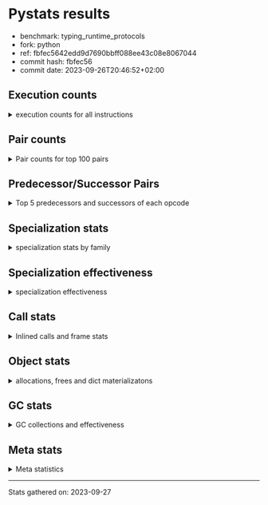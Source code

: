 
# Pystats results

- benchmark: typing_runtime_protocols
- fork: python
- ref: fbfec5642edd9d7690bbff088ee43c08e8067044
- commit hash: fbfec56
- commit date: 2023-09-26T20:46:52+02:00

## Execution counts

<details>
<summary> execution counts for all instructions </summary>

|Name | Count | Self | Cumulative | Miss ratio | 
|---|---:|---:|---:|---:|
| LOAD_GLOBAL_MODULE | 49,718,488 | 13.6% | 13.6% |  |
| LOAD_FAST | 45,767,916 | 12.5% | 26.0% |  |
| STORE_FAST | 24,601,896 | 6.7% | 32.7% |  |
| LOAD_GLOBAL_BUILTIN | 22,364,520 | 6.1% | 38.8% |  |
| CALL | 20,822,000 | 5.7% | 44.5% |  |
| LOAD_FAST_LOAD_FAST | 16,988,460 | 4.6% | 49.2% |  |
| IS_OP | 16,373,760 | 4.5% | 53.6% |  |
| RESUME_CHECK | 15,606,180 | 4.3% | 57.9% |  |
| POP_JUMP_IF_FALSE | 15,243,264 | 4.2% | 62.0% |  |
| POP_JUMP_IF_TRUE | 14,788,608 | 4.0% | 66.1% |  |
| RETURN_VALUE | 12,226,680 | 3.3% | 69.4% |  |
| CALL_PY_EXACT_ARGS | 9,836,544 | 2.7% | 72.1% |  |
| LOAD_CONST | 9,763,416 | 2.7% | 74.7% |  |
| LOAD_ATTR | 7,915,504 | 2.2% | 76.9% |  |
| JUMP_BACKWARD | 6,992,952 | 1.9% | 78.8% |  |
| CONTAINS_OP | 6,285,312 | 1.7% | 80.5% |  |
| CALL_TYPE_1 | 6,285,312 | 1.7% | 82.2% |  |
| FOR_ITER_TUPLE | 6,193,992 | 1.7% | 83.9% |  |
| CALL_BUILTIN_FAST | 5,990,700 | 1.6% | 85.6% |  |
| TO_BOOL_BOOL | 5,990,400 | 1.6% | 87.2% |  |
| POP_TOP | 4,854,120 | 1.3% | 88.5% |  |
| NOP | 3,551,292 | 1.0% | 89.5% |  |
| GET_ITER | 3,496,116 | 1.0% | 90.4% |  |
| FOR_ITER_LIST | 2,334,720 | 0.6% | 91.1% |  |
| RETURN_CONST | 1,997,100 | 0.5% | 91.6% |  |
| INTERPRETER_EXIT | 1,997,100 | 0.5% | 92.2% |  |
| LOAD_DEREF | 1,996,980 | 0.5% | 92.7% |  |
| COPY_FREE_VARS | 1,996,860 | 0.5% | 93.3% |  |
| LOAD_SUPER_ATTR_METHOD | 1,996,800 | 0.5% | 93.8% |  |
| CALL_ISINSTANCE | 1,996,800 | 0.5% | 94.3% |  |
| CALL_BOUND_METHOD_EXACT_ARGS | 1,996,800 | 0.5% | 94.9% |  |
| FOR_ITER | 1,930,076 | 0.5% | 95.4% |  |
| PUSH_NULL | 1,776,696 | 0.5% | 95.9% |  |
| LOAD_ATTR_CLASS | 1,775,616 | 0.5% | 96.4% |  |
| JUMP_FORWARD | 1,775,616 | 0.5% | 96.9% |  |
| CALL_PY_WITH_DEFAULTS | 1,775,616 | 0.5% | 97.4% |  |
| CALL_METHOD_DESCRIPTOR_FAST | 1,775,616 | 0.5% | 97.8% |  |
| BUILD_MAP | 1,775,616 | 0.5% | 98.3% |  |
| RAISE_VARARGS | 1,382,400 | 0.4% | 98.7% |  |
| PUSH_EXC_INFO | 1,382,400 | 0.4% | 99.1% |  |
| POP_EXCEPT | 1,382,400 | 0.4% | 99.5% |  |
| CHECK_EXC_MATCH | 1,382,400 | 0.4% | 99.8% |  |
| POP_JUMP_IF_NONE | 393,216 | 0.1% | 99.9% |  |
| SWAP | 92,280 | 0.0% | 100.0% |  |
| BINARY_SUBSCR | 92,200 | 0.0% | 100.0% |  |
| FOR_ITER_RANGE | 30,780 | 0.0% | 100.0% |  |
| LIST_APPEND | 780 | 0.0% | 100.0% |  |
| LOAD_GLOBAL | 460 | 0.0% | 100.0% |  |
| STORE_ATTR_INSTANCE_VALUE | 240 | 0.0% | 100.0% |  |
| BUILD_LIST | 180 | 0.0% | 100.0% |  |
| LOAD_ATTR_MODULE | 160 | 0.0% | 100.0% |  |
| CALL_FUNCTION_EX | 120 | 0.0% | 100.0% |  |
| STORE_ATTR | 80 | 0.0% | 100.0% |  |
| LOAD_FAST_AND_CLEAR | 60 | 0.0% | 100.0% |  |
| LIST_EXTEND | 60 | 0.0% | 100.0% |  |
| CALL_INTRINSIC_1 | 60 | 0.0% | 100.0% |  |
| CALL_BUILTIN_CLASS | 60 | 0.0% | 100.0% |  |
| BUILD_TUPLE | 60 | 0.0% | 100.0% |  |
| BINARY_OP_SUBTRACT_FLOAT | 60 | 0.0% | 100.0% |  |
| BINARY_OP | 20 | 0.0% | 100.0% |  |


</details>

## Pair counts

<details>
<summary> Pair counts for top 100 pairs </summary>

|Pair | Count | Self | Cumulative | 
|---|---:|---:|---:|
| LOAD_GLOBAL_MODULE IS_OP | 14,991,360 | 4.1% | 4.1% |
| RESUME_CHECK LOAD_GLOBAL_MODULE | 11,833,384 | 3.2% | 7.3% |
| LOAD_GLOBAL_BUILTIN LOAD_FAST | 11,661,372 | 3.2% | 10.5% |
| LOAD_GLOBAL_MODULE LOAD_FAST | 11,612,160 | 3.2% | 13.7% |
| LOAD_FAST CALL | 11,218,964 | 3.1% | 16.7% |
| LOAD_FAST LOAD_GLOBAL_MODULE | 10,481,664 | 2.9% | 19.6% |
| IS_OP POP_JUMP_IF_FALSE | 10,088,448 | 2.8% | 22.3% |
| CALL_PY_EXACT_ARGS RESUME_CHECK | 9,836,544 | 2.7% | 25.0% |
| STORE_FAST LOAD_GLOBAL_BUILTIN | 7,323,988 | 2.0% | 27.0% |
| POP_JUMP_IF_FALSE LOAD_FAST | 7,102,464 | 1.9% | 28.9% |
| CALL CALL | 6,290,460 | 1.7% | 30.7% |
| LOAD_GLOBAL_MODULE LOAD_GLOBAL_MODULE | 6,285,952 | 1.7% | 32.4% |
| STORE_FAST LOAD_GLOBAL_MODULE | 6,285,392 | 1.7% | 34.1% |
| LOAD_FAST CALL_TYPE_1 | 6,285,312 | 1.7% | 35.8% |
| IS_OP POP_JUMP_IF_TRUE | 6,285,312 | 1.7% | 37.5% |
| CALL RETURN_VALUE | 6,285,312 | 1.7% | 39.2% |
| LOAD_FAST LOAD_CONST | 5,769,216 | 1.6% | 40.8% |
| RETURN_VALUE STORE_FAST | 5,720,064 | 1.6% | 42.4% |
| STORE_FAST LOAD_FAST | 5,665,548 | 1.5% | 43.9% |
| LOAD_GLOBAL_MODULE LOAD_FAST_LOAD_FAST | 5,548,032 | 1.5% | 45.4% |
| FOR_ITER_TUPLE STORE_FAST | 4,510,536 | 1.2% | 46.7% |
| RETURN_VALUE LOAD_GLOBAL_MODULE | 4,509,716 | 1.2% | 47.9% |
| POP_JUMP_IF_TRUE LOAD_FAST_LOAD_FAST | 4,509,696 | 1.2% | 49.1% |
| LOAD_GLOBAL_MODULE LOAD_GLOBAL_BUILTIN | 4,509,696 | 1.2% | 50.3% |
| LOAD_FAST_LOAD_FAST LOAD_ATTR | 4,509,696 | 1.2% | 51.6% |
| LOAD_ATTR CONTAINS_OP | 4,509,696 | 1.2% | 52.8% |
| CONTAINS_OP POP_JUMP_IF_TRUE | 4,509,696 | 1.2% | 54.0% |
| CALL_TYPE_1 CALL_PY_EXACT_ARGS | 4,509,696 | 1.2% | 55.3% |
| JUMP_BACKWARD FOR_ITER_TUPLE | 4,418,316 | 1.2% | 56.5% |
| POP_JUMP_IF_TRUE JUMP_BACKWARD | 4,417,536 | 1.2% | 57.7% |
| LOAD_CONST CALL_BUILTIN_FAST | 3,993,900 | 1.1% | 58.8% |
| TO_BOOL_BOOL POP_JUMP_IF_TRUE | 3,993,600 | 1.1% | 59.9% |
| POP_JUMP_IF_TRUE LOAD_GLOBAL_BUILTIN | 3,993,600 | 1.1% | 60.9% |
| LOAD_CONST LOAD_CONST | 3,993,600 | 1.1% | 62.0% |
| CALL_BUILTIN_FAST TO_BOOL_BOOL | 3,993,600 | 1.1% | 63.1% |
| STORE_FAST NOP | 3,551,232 | 1.0% | 64.1% |
| LOAD_FAST_LOAD_FAST CALL_PY_EXACT_ARGS | 3,551,232 | 1.0% | 65.1% |
| POP_JUMP_IF_FALSE LOAD_GLOBAL_BUILTIN | 3,379,200 | 0.9% | 66.0% |
| CALL STORE_FAST | 3,311,676 | 0.9% | 66.9% |
| JUMP_BACKWARD FOR_ITER_LIST | 2,150,400 | 0.6% | 67.5% |
| FOR_ITER_LIST STORE_FAST | 2,150,400 | 0.6% | 68.1% |
| RETURN_CONST INTERPRETER_EXIT | 1,997,100 | 0.5% | 68.6% |
| POP_TOP JUMP_BACKWARD | 1,997,100 | 0.5% | 69.1% |
| LOAD_GLOBAL_BUILTIN LOAD_FAST_LOAD_FAST | 1,997,100 | 0.5% | 69.7% |
| COPY_FREE_VARS RESUME_CHECK | 1,996,860 | 0.5% | 70.2% |
| TO_BOOL_BOOL POP_JUMP_IF_FALSE | 1,996,800 | 0.5% | 70.8% |
| RETURN_VALUE TO_BOOL_BOOL | 1,996,800 | 0.5% | 71.3% |
| RESUME_CHECK LOAD_FAST | 1,996,800 | 0.5% | 71.9% |
| LOAD_SUPER_ATTR_METHOD LOAD_FAST | 1,996,800 | 0.5% | 72.4% |
| LOAD_GLOBAL_BUILTIN LOAD_DEREF | 1,996,800 | 0.5% | 73.0% |
| LOAD_FAST_LOAD_FAST CALL_ISINSTANCE | 1,996,800 | 0.5% | 73.5% |
| LOAD_FAST_LOAD_FAST CALL_BUILTIN_FAST | 1,996,800 | 0.5% | 74.0% |
| LOAD_FAST LOAD_SUPER_ATTR_METHOD | 1,996,800 | 0.5% | 74.6% |
| LOAD_FAST CALL_BOUND_METHOD_EXACT_ARGS | 1,996,800 | 0.5% | 75.1% |
| LOAD_DEREF LOAD_FAST | 1,996,800 | 0.5% | 75.7% |
| CALL_ISINSTANCE POP_TOP | 1,996,800 | 0.5% | 76.2% |
| CALL_BUILTIN_FAST RETURN_VALUE | 1,996,800 | 0.5% | 76.8% |
| CALL_BOUND_METHOD_EXACT_ARGS RESUME_CHECK | 1,996,800 | 0.5% | 77.3% |
| CACHE COPY_FREE_VARS | 1,996,800 | 0.5% | 77.9% |
| LOAD_ATTR LOAD_FAST | 1,867,776 | 0.5% | 78.4% |
| LOAD_FAST PUSH_NULL | 1,776,396 | 0.5% | 78.8% |
| FOR_ITER STORE_FAST | 1,775,916 | 0.5% | 79.3% |
| STORE_FAST JUMP_FORWARD | 1,775,616 | 0.5% | 79.8% |
| RESUME_CHECK BUILD_MAP | 1,775,616 | 0.5% | 80.3% |
| PUSH_NULL LOAD_FAST_LOAD_FAST | 1,775,616 | 0.5% | 80.8% |
| POP_JUMP_IF_TRUE LOAD_GLOBAL_MODULE | 1,775,616 | 0.5% | 81.3% |
| NOP LOAD_GLOBAL_BUILTIN | 1,775,616 | 0.5% | 81.8% |
| NOP LOAD_FAST | 1,775,616 | 0.5% | 82.2% |
| LOAD_GLOBAL_MODULE STORE_FAST | 1,775,616 | 0.5% | 82.7% |
| LOAD_GLOBAL_MODULE CALL_METHOD_DESCRIPTOR_FAST | 1,775,616 | 0.5% | 83.2% |
| LOAD_GLOBAL_BUILTIN LOAD_GLOBAL_MODULE | 1,775,616 | 0.5% | 83.7% |
| LOAD_GLOBAL_BUILTIN LOAD_ATTR_CLASS | 1,775,616 | 0.5% | 84.2% |
| LOAD_GLOBAL_BUILTIN LOAD_ATTR | 1,775,616 | 0.5% | 84.7% |
| LOAD_FAST_LOAD_FAST LOAD_GLOBAL_MODULE | 1,775,616 | 0.5% | 85.1% |
| LOAD_FAST_LOAD_FAST CALL_PY_WITH_DEFAULTS | 1,775,616 | 0.5% | 85.6% |
| LOAD_FAST STORE_FAST | 1,775,616 | 0.5% | 86.1% |
| LOAD_FAST CALL_PY_EXACT_ARGS | 1,775,616 | 0.5% | 86.6% |
| LOAD_CONST CALL | 1,775,616 | 0.5% | 87.1% |
| LOAD_ATTR_CLASS LOAD_FAST_LOAD_FAST | 1,775,616 | 0.5% | 87.6% |
| JUMP_FORWARD LOAD_GLOBAL_MODULE | 1,775,616 | 0.5% | 88.0% |
| GET_ITER FOR_ITER_TUPLE | 1,775,616 | 0.5% | 88.5% |
| CONTAINS_OP POP_JUMP_IF_FALSE | 1,775,616 | 0.5% | 89.0% |
| CALL_TYPE_1 STORE_FAST | 1,775,616 | 0.5% | 89.5% |
| CALL_PY_WITH_DEFAULTS RESUME_CHECK | 1,775,616 | 0.5% | 90.0% |
| CALL_METHOD_DESCRIPTOR_FAST RETURN_VALUE | 1,775,616 | 0.5% | 90.5% |
| CALL GET_ITER | 1,775,616 | 0.5% | 91.0% |
| CALL CONTAINS_OP | 1,775,616 | 0.5% | 91.4% |
| BUILD_MAP STORE_FAST | 1,775,616 | 0.5% | 91.9% |
| LOAD_GLOBAL_MODULE RETURN_VALUE | 1,683,456 | 0.5% | 92.4% |
| FOR_ITER_TUPLE LOAD_GLOBAL_MODULE | 1,683,456 | 0.5% | 92.8% |
| LOAD_FAST LOAD_ATTR | 1,628,160 | 0.4% | 93.3% |
| GET_ITER FOR_ITER | 1,536,060 | 0.4% | 93.7% |
| POP_JUMP_IF_FALSE LOAD_GLOBAL_MODULE | 1,536,000 | 0.4% | 94.1% |
| LOAD_GLOBAL_MODULE CALL | 1,536,000 | 0.4% | 94.5% |
| LOAD_ATTR GET_ITER | 1,536,000 | 0.4% | 95.0% |
| RAISE_VARARGS PUSH_EXC_INFO | 1,382,400 | 0.4% | 95.3% |
| PUSH_EXC_INFO LOAD_GLOBAL_BUILTIN | 1,382,400 | 0.4% | 95.7% |
| POP_TOP RETURN_CONST | 1,382,400 | 0.4% | 96.1% |
| POP_TOP POP_EXCEPT | 1,382,400 | 0.4% | 96.5% |
| POP_JUMP_IF_FALSE POP_TOP | 1,382,400 | 0.4% | 96.8% |


</details>

## Predecessor/Successor Pairs

<details>
<summary> Top 5 predecessors and successors of each opcode </summary>

### CACHE

<details>
<summary> Successors and predecessors for CACHE </summary>

|Predecessors | Count | Percentage | 
|---|---:|---:|

|Successors | Count | Percentage | 
|---|---:|---:|
| COPY_FREE_VARS | 1,996,800 | 100.0% |
| RESUME_CHECK | 300 | 0.0% |


</details>

### BINARY_SUBSCR

<details>
<summary> Successors and predecessors for BINARY_SUBSCR </summary>

|Predecessors | Count | Percentage | 
|---|---:|---:|
| LOAD_FAST | 92,160 | 100.0% |
| BINARY_SUBSCR | 40 | 0.0% |

|Successors | Count | Percentage | 
|---|---:|---:|
| SWAP | 92,160 | 100.0% |
| BINARY_SUBSCR | 40 | 0.0% |


</details>

### CHECK_EXC_MATCH

<details>
<summary> Successors and predecessors for CHECK_EXC_MATCH </summary>

|Predecessors | Count | Percentage | 
|---|---:|---:|
| LOAD_GLOBAL_BUILTIN | 1,382,400 | 100.0% |

|Successors | Count | Percentage | 
|---|---:|---:|
| POP_JUMP_IF_FALSE | 1,382,400 | 100.0% |


</details>

### GET_ITER

<details>
<summary> Successors and predecessors for GET_ITER </summary>

|Predecessors | Count | Percentage | 
|---|---:|---:|
| CALL | 1,775,616 | 50.8% |
| LOAD_ATTR | 1,536,000 | 43.9% |
| LOAD_FAST | 184,320 | 5.3% |
| LOAD_CONST | 60 | 0.0% |
| CALL_BUILTIN_CLASS | 60 | 0.0% |

|Successors | Count | Percentage | 
|---|---:|---:|
| FOR_ITER_TUPLE | 1,775,616 | 50.8% |
| FOR_ITER | 1,536,060 | 43.9% |
| FOR_ITER_LIST | 184,320 | 5.3% |
| LOAD_FAST_AND_CLEAR | 60 | 0.0% |
| FOR_ITER_RANGE | 60 | 0.0% |


</details>

### INTERPRETER_EXIT

<details>
<summary> Successors and predecessors for INTERPRETER_EXIT </summary>

|Predecessors | Count | Percentage | 
|---|---:|---:|
| RETURN_CONST | 1,997,100 | 100.0% |

|Successors | Count | Percentage | 
|---|---:|---:|


</details>

### NOP

<details>
<summary> Successors and predecessors for NOP </summary>

|Predecessors | Count | Percentage | 
|---|---:|---:|
| STORE_FAST | 3,551,232 | 100.0% |
| POP_TOP | 60 | 0.0% |

|Successors | Count | Percentage | 
|---|---:|---:|
| LOAD_GLOBAL_BUILTIN | 1,775,616 | 50.0% |
| LOAD_FAST | 1,775,616 | 50.0% |
| LOAD_DEREF | 60 | 0.0% |


</details>

### POP_EXCEPT

<details>
<summary> Successors and predecessors for POP_EXCEPT </summary>

|Predecessors | Count | Percentage | 
|---|---:|---:|
| POP_TOP | 1,382,400 | 100.0% |

|Successors | Count | Percentage | 
|---|---:|---:|
| POP_TOP | 1,382,400 | 100.0% |


</details>

### POP_TOP

<details>
<summary> Successors and predecessors for POP_TOP </summary>

|Predecessors | Count | Percentage | 
|---|---:|---:|
| CALL_ISINSTANCE | 1,996,800 | 41.1% |
| POP_JUMP_IF_FALSE | 1,382,400 | 28.5% |
| POP_EXCEPT | 1,382,400 | 28.5% |
| SWAP | 92,160 | 1.9% |
| CALL_BUILTIN_FAST | 300 | 0.0% |

|Successors | Count | Percentage | 
|---|---:|---:|
| JUMP_BACKWARD | 1,997,100 | 41.1% |
| RETURN_CONST | 1,382,400 | 28.5% |
| POP_EXCEPT | 1,382,400 | 28.5% |
| RETURN_VALUE | 92,160 | 1.9% |
| NOP | 60 | 0.0% |


</details>

### PUSH_EXC_INFO

<details>
<summary> Successors and predecessors for PUSH_EXC_INFO </summary>

|Predecessors | Count | Percentage | 
|---|---:|---:|
| RAISE_VARARGS | 1,382,400 | 100.0% |

|Successors | Count | Percentage | 
|---|---:|---:|
| LOAD_GLOBAL_BUILTIN | 1,382,400 | 100.0% |


</details>

### PUSH_NULL

<details>
<summary> Successors and predecessors for PUSH_NULL </summary>

|Predecessors | Count | Percentage | 
|---|---:|---:|
| LOAD_FAST | 1,776,396 | 100.0% |
| LOAD_ATTR_MODULE | 160 | 0.0% |
| LOAD_DEREF | 120 | 0.0% |
| LOAD_ATTR | 20 | 0.0% |

|Successors | Count | Percentage | 
|---|---:|---:|
| LOAD_FAST_LOAD_FAST | 1,775,616 | 99.9% |
| CALL | 960 | 0.1% |
| LOAD_FAST | 120 | 0.0% |


</details>

### RETURN_VALUE

<details>
<summary> Successors and predecessors for RETURN_VALUE </summary>

|Predecessors | Count | Percentage | 
|---|---:|---:|
| CALL | 6,285,312 | 51.4% |
| CALL_BUILTIN_FAST | 1,996,800 | 16.3% |
| CALL_METHOD_DESCRIPTOR_FAST | 1,775,616 | 14.5% |
| LOAD_GLOBAL_MODULE | 1,683,456 | 13.8% |
| LOAD_FAST | 393,216 | 3.2% |

|Successors | Count | Percentage | 
|---|---:|---:|
| STORE_FAST | 5,720,064 | 46.8% |
| LOAD_GLOBAL_MODULE | 4,509,716 | 36.9% |
| TO_BOOL_BOOL | 1,996,800 | 16.3% |
| RETURN_VALUE | 60 | 0.0% |
| LOAD_GLOBAL | 40 | 0.0% |


</details>

### BINARY_OP

<details>
<summary> Successors and predecessors for BINARY_OP </summary>

|Predecessors | Count | Percentage | 
|---|---:|---:|
| LOAD_FAST | 20 | 100.0% |

|Successors | Count | Percentage | 
|---|---:|---:|
| BINARY_OP_SUBTRACT_FLOAT | 20 | 100.0% |


</details>

### BUILD_LIST

<details>
<summary> Successors and predecessors for BUILD_LIST </summary>

|Predecessors | Count | Percentage | 
|---|---:|---:|
| SWAP | 60 | 33.3% |
| LOAD_GLOBAL_MODULE | 60 | 33.3% |
| LOAD_FAST | 60 | 33.3% |

|Successors | Count | Percentage | 
|---|---:|---:|
| SWAP | 60 | 33.3% |
| STORE_FAST | 60 | 33.3% |
| LOAD_DEREF | 60 | 33.3% |


</details>

### BUILD_MAP

<details>
<summary> Successors and predecessors for BUILD_MAP </summary>

|Predecessors | Count | Percentage | 
|---|---:|---:|
| RESUME_CHECK | 1,775,616 | 100.0% |

|Successors | Count | Percentage | 
|---|---:|---:|
| STORE_FAST | 1,775,616 | 100.0% |


</details>

### BUILD_TUPLE

<details>
<summary> Successors and predecessors for BUILD_TUPLE </summary>

|Predecessors | Count | Percentage | 
|---|---:|---:|
| LOAD_GLOBAL_MODULE | 60 | 100.0% |

|Successors | Count | Percentage | 
|---|---:|---:|
| GET_ITER | 60 | 100.0% |


</details>

### CALL

<details>
<summary> Successors and predecessors for CALL </summary>

|Predecessors | Count | Percentage | 
|---|---:|---:|
| LOAD_FAST | 11,218,964 | 53.9% |
| CALL | 6,290,460 | 30.2% |
| LOAD_CONST | 1,775,616 | 8.5% |
| LOAD_GLOBAL_MODULE | 1,536,000 | 7.4% |
| PUSH_NULL | 960 | 0.0% |

|Successors | Count | Percentage | 
|---|---:|---:|
| CALL | 6,290,460 | 30.2% |
| RETURN_VALUE | 6,285,312 | 30.2% |
| STORE_FAST | 3,311,676 | 15.9% |
| GET_ITER | 1,775,616 | 8.5% |
| CONTAINS_OP | 1,775,616 | 8.5% |


</details>

### CALL_FUNCTION_EX

<details>
<summary> Successors and predecessors for CALL_FUNCTION_EX </summary>

|Predecessors | Count | Percentage | 
|---|---:|---:|
| LOAD_FAST | 60 | 50.0% |
| CALL_INTRINSIC_1 | 60 | 50.0% |

|Successors | Count | Percentage | 
|---|---:|---:|
| RESUME_CHECK | 60 | 50.0% |
| COPY_FREE_VARS | 60 | 50.0% |


</details>

### CALL_INTRINSIC_1

<details>
<summary> Successors and predecessors for CALL_INTRINSIC_1 </summary>

|Predecessors | Count | Percentage | 
|---|---:|---:|
| LIST_EXTEND | 60 | 100.0% |

|Successors | Count | Percentage | 
|---|---:|---:|
| CALL_FUNCTION_EX | 60 | 100.0% |


</details>

### CONTAINS_OP

<details>
<summary> Successors and predecessors for CONTAINS_OP </summary>

|Predecessors | Count | Percentage | 
|---|---:|---:|
| LOAD_ATTR | 4,509,696 | 71.7% |
| CALL | 1,775,616 | 28.3% |

|Successors | Count | Percentage | 
|---|---:|---:|
| POP_JUMP_IF_TRUE | 4,509,696 | 71.7% |
| POP_JUMP_IF_FALSE | 1,775,616 | 28.3% |


</details>

### COPY_FREE_VARS

<details>
<summary> Successors and predecessors for COPY_FREE_VARS </summary>

|Predecessors | Count | Percentage | 
|---|---:|---:|
| CACHE | 1,996,800 | 100.0% |
| CALL_FUNCTION_EX | 60 | 0.0% |

|Successors | Count | Percentage | 
|---|---:|---:|
| RESUME_CHECK | 1,996,860 | 100.0% |


</details>

### FOR_ITER

<details>
<summary> Successors and predecessors for FOR_ITER </summary>

|Predecessors | Count | Percentage | 
|---|---:|---:|
| GET_ITER | 1,536,060 | 79.6% |
| JUMP_BACKWARD | 393,516 | 20.4% |
| FOR_ITER | 500 | 0.0% |

|Successors | Count | Percentage | 
|---|---:|---:|
| STORE_FAST | 1,775,916 | 92.0% |
| RETURN_CONST | 153,660 | 8.0% |
| FOR_ITER | 500 | 0.0% |


</details>

### IS_OP

<details>
<summary> Successors and predecessors for IS_OP </summary>

|Predecessors | Count | Percentage | 
|---|---:|---:|
| LOAD_GLOBAL_MODULE | 14,991,360 | 91.6% |
| LOAD_FAST_LOAD_FAST | 1,382,400 | 8.4% |

|Successors | Count | Percentage | 
|---|---:|---:|
| POP_JUMP_IF_FALSE | 10,088,448 | 61.6% |
| POP_JUMP_IF_TRUE | 6,285,312 | 38.4% |


</details>

### JUMP_BACKWARD

<details>
<summary> Successors and predecessors for JUMP_BACKWARD </summary>

|Predecessors | Count | Percentage | 
|---|---:|---:|
| POP_JUMP_IF_TRUE | 4,417,536 | 63.2% |
| POP_TOP | 1,997,100 | 28.6% |
| POP_JUMP_IF_NONE | 393,216 | 5.6% |
| FOR_ITER_LIST | 184,320 | 2.6% |
| LIST_APPEND | 780 | 0.0% |

|Successors | Count | Percentage | 
|---|---:|---:|
| FOR_ITER_TUPLE | 4,418,316 | 63.2% |
| FOR_ITER_LIST | 2,150,400 | 30.8% |
| FOR_ITER | 393,516 | 5.6% |
| FOR_ITER_RANGE | 30,720 | 0.4% |


</details>

### JUMP_FORWARD

<details>
<summary> Successors and predecessors for JUMP_FORWARD </summary>

|Predecessors | Count | Percentage | 
|---|---:|---:|
| STORE_FAST | 1,775,616 | 100.0% |

|Successors | Count | Percentage | 
|---|---:|---:|
| LOAD_GLOBAL_MODULE | 1,775,616 | 100.0% |


</details>

### LIST_APPEND

<details>
<summary> Successors and predecessors for LIST_APPEND </summary>

|Predecessors | Count | Percentage | 
|---|---:|---:|
| CALL | 780 | 100.0% |

|Successors | Count | Percentage | 
|---|---:|---:|
| JUMP_BACKWARD | 780 | 100.0% |


</details>

### LIST_EXTEND

<details>
<summary> Successors and predecessors for LIST_EXTEND </summary>

|Predecessors | Count | Percentage | 
|---|---:|---:|
| LOAD_DEREF | 60 | 100.0% |

|Successors | Count | Percentage | 
|---|---:|---:|
| CALL_INTRINSIC_1 | 60 | 100.0% |


</details>

### LOAD_ATTR

<details>
<summary> Successors and predecessors for LOAD_ATTR </summary>

|Predecessors | Count | Percentage | 
|---|---:|---:|
| LOAD_FAST_LOAD_FAST | 4,509,696 | 57.0% |
| LOAD_GLOBAL_BUILTIN | 1,775,616 | 22.4% |
| LOAD_FAST | 1,628,160 | 20.6% |
| LOAD_ATTR | 1,952 | 0.0% |
| LOAD_GLOBAL_MODULE | 60 | 0.0% |

|Successors | Count | Percentage | 
|---|---:|---:|
| CONTAINS_OP | 4,509,696 | 57.0% |
| LOAD_FAST | 1,867,776 | 23.6% |
| GET_ITER | 1,536,000 | 19.4% |
| LOAD_ATTR | 1,952 | 0.0% |
| LOAD_ATTR_MODULE | 60 | 0.0% |


</details>

### LOAD_CONST

<details>
<summary> Successors and predecessors for LOAD_CONST </summary>

|Predecessors | Count | Percentage | 
|---|---:|---:|
| LOAD_FAST | 5,769,216 | 59.1% |
| LOAD_CONST | 3,993,600 | 40.9% |
| RESUME_CHECK | 300 | 0.0% |
| LOAD_FAST_LOAD_FAST | 300 | 0.0% |

|Successors | Count | Percentage | 
|---|---:|---:|
| CALL_BUILTIN_FAST | 3,993,900 | 40.9% |
| LOAD_CONST | 3,993,600 | 40.9% |
| CALL | 1,775,616 | 18.2% |
| LOAD_FAST | 240 | 0.0% |
| GET_ITER | 60 | 0.0% |


</details>

### LOAD_DEREF

<details>
<summary> Successors and predecessors for LOAD_DEREF </summary>

|Predecessors | Count | Percentage | 
|---|---:|---:|
| LOAD_GLOBAL_BUILTIN | 1,996,800 | 100.0% |
| RESUME_CHECK | 60 | 0.0% |
| NOP | 60 | 0.0% |
| BUILD_LIST | 60 | 0.0% |

|Successors | Count | Percentage | 
|---|---:|---:|
| LOAD_FAST | 1,996,800 | 100.0% |
| PUSH_NULL | 120 | 0.0% |
| LIST_EXTEND | 60 | 0.0% |


</details>

### LOAD_FAST

<details>
<summary> Successors and predecessors for LOAD_FAST </summary>

|Predecessors | Count | Percentage | 
|---|---:|---:|
| LOAD_GLOBAL_BUILTIN | 11,661,372 | 25.5% |
| LOAD_GLOBAL_MODULE | 11,612,160 | 25.4% |
| POP_JUMP_IF_FALSE | 7,102,464 | 15.5% |
| STORE_FAST | 5,665,548 | 12.4% |
| RESUME_CHECK | 1,996,800 | 4.4% |

|Successors | Count | Percentage | 
|---|---:|---:|
| CALL | 11,218,964 | 24.5% |
| LOAD_GLOBAL_MODULE | 10,481,664 | 22.9% |
| CALL_TYPE_1 | 6,285,312 | 13.7% |
| LOAD_CONST | 5,769,216 | 12.6% |
| LOAD_SUPER_ATTR_METHOD | 1,996,800 | 4.4% |


</details>

### LOAD_FAST_AND_CLEAR

<details>
<summary> Successors and predecessors for LOAD_FAST_AND_CLEAR </summary>

|Predecessors | Count | Percentage | 
|---|---:|---:|
| GET_ITER | 60 | 100.0% |

|Successors | Count | Percentage | 
|---|---:|---:|
| SWAP | 60 | 100.0% |


</details>

### LOAD_FAST_LOAD_FAST

<details>
<summary> Successors and predecessors for LOAD_FAST_LOAD_FAST </summary>

|Predecessors | Count | Percentage | 
|---|---:|---:|
| LOAD_GLOBAL_MODULE | 5,548,032 | 32.7% |
| POP_JUMP_IF_TRUE | 4,509,696 | 26.5% |
| LOAD_GLOBAL_BUILTIN | 1,997,100 | 11.8% |
| PUSH_NULL | 1,775,616 | 10.5% |
| LOAD_ATTR_CLASS | 1,775,616 | 10.5% |

|Successors | Count | Percentage | 
|---|---:|---:|
| LOAD_ATTR | 4,509,696 | 26.5% |
| CALL_PY_EXACT_ARGS | 3,551,232 | 20.9% |
| CALL_ISINSTANCE | 1,996,800 | 11.8% |
| CALL_BUILTIN_FAST | 1,996,800 | 11.8% |
| LOAD_GLOBAL_MODULE | 1,775,616 | 10.5% |


</details>

### LOAD_GLOBAL

<details>
<summary> Successors and predecessors for LOAD_GLOBAL </summary>

|Predecessors | Count | Percentage | 
|---|---:|---:|
| LOAD_GLOBAL_MODULE | 320 | 69.6% |
| STORE_FAST | 60 | 13.0% |
| RETURN_VALUE | 40 | 8.7% |
| RESUME_CHECK | 20 | 4.3% |
| FOR_ITER_RANGE | 20 | 4.3% |

|Successors | Count | Percentage | 
|---|---:|---:|
| LOAD_GLOBAL_MODULE | 420 | 91.3% |
| LOAD_GLOBAL_BUILTIN | 20 | 4.3% |
| LOAD_ATTR | 20 | 4.3% |


</details>

### POP_JUMP_IF_FALSE

<details>
<summary> Successors and predecessors for POP_JUMP_IF_FALSE </summary>

|Predecessors | Count | Percentage | 
|---|---:|---:|
| IS_OP | 10,088,448 | 66.2% |
| TO_BOOL_BOOL | 1,996,800 | 13.1% |
| CONTAINS_OP | 1,775,616 | 11.6% |
| CHECK_EXC_MATCH | 1,382,400 | 9.1% |

|Successors | Count | Percentage | 
|---|---:|---:|
| LOAD_FAST | 7,102,464 | 46.6% |
| LOAD_GLOBAL_BUILTIN | 3,379,200 | 22.2% |
| LOAD_GLOBAL_MODULE | 1,536,000 | 10.1% |
| POP_TOP | 1,382,400 | 9.1% |
| LOAD_FAST_LOAD_FAST | 1,382,400 | 9.1% |


</details>

### POP_JUMP_IF_NONE

<details>
<summary> Successors and predecessors for POP_JUMP_IF_NONE </summary>

|Predecessors | Count | Percentage | 
|---|---:|---:|
| LOAD_FAST | 393,216 | 100.0% |

|Successors | Count | Percentage | 
|---|---:|---:|
| JUMP_BACKWARD | 393,216 | 100.0% |


</details>

### POP_JUMP_IF_TRUE

<details>
<summary> Successors and predecessors for POP_JUMP_IF_TRUE </summary>

|Predecessors | Count | Percentage | 
|---|---:|---:|
| IS_OP | 6,285,312 | 42.5% |
| CONTAINS_OP | 4,509,696 | 30.5% |
| TO_BOOL_BOOL | 3,993,600 | 27.0% |

|Successors | Count | Percentage | 
|---|---:|---:|
| LOAD_FAST_LOAD_FAST | 4,509,696 | 30.5% |
| JUMP_BACKWARD | 4,417,536 | 29.9% |
| LOAD_GLOBAL_BUILTIN | 3,993,600 | 27.0% |
| LOAD_GLOBAL_MODULE | 1,775,616 | 12.0% |
| LOAD_FAST | 92,160 | 0.6% |


</details>

### RAISE_VARARGS

<details>
<summary> Successors and predecessors for RAISE_VARARGS </summary>

|Predecessors | Count | Percentage | 
|---|---:|---:|
| CALL | 1,382,400 | 100.0% |

|Successors | Count | Percentage | 
|---|---:|---:|
| PUSH_EXC_INFO | 1,382,400 | 100.0% |


</details>

### RETURN_CONST

<details>
<summary> Successors and predecessors for RETURN_CONST </summary>

|Predecessors | Count | Percentage | 
|---|---:|---:|
| POP_TOP | 1,382,400 | 69.2% |
| POP_JUMP_IF_FALSE | 460,800 | 23.1% |
| FOR_ITER | 153,660 | 7.7% |
| STORE_ATTR_INSTANCE_VALUE | 240 | 0.0% |

|Successors | Count | Percentage | 
|---|---:|---:|
| INTERPRETER_EXIT | 1,997,100 | 100.0% |


</details>

### STORE_ATTR

<details>
<summary> Successors and predecessors for STORE_ATTR </summary>

|Predecessors | Count | Percentage | 
|---|---:|---:|
| LOAD_FAST | 80 | 100.0% |

|Successors | Count | Percentage | 
|---|---:|---:|
| STORE_ATTR_INSTANCE_VALUE | 80 | 100.0% |


</details>

### STORE_FAST

<details>
<summary> Successors and predecessors for STORE_FAST </summary>

|Predecessors | Count | Percentage | 
|---|---:|---:|
| RETURN_VALUE | 5,720,064 | 23.3% |
| FOR_ITER_TUPLE | 4,510,536 | 18.3% |
| CALL | 3,311,676 | 13.5% |
| FOR_ITER_LIST | 2,150,400 | 8.7% |
| FOR_ITER | 1,775,916 | 7.2% |

|Successors | Count | Percentage | 
|---|---:|---:|
| LOAD_GLOBAL_BUILTIN | 7,323,988 | 29.8% |
| LOAD_GLOBAL_MODULE | 6,285,392 | 25.5% |
| LOAD_FAST | 5,665,548 | 23.0% |
| NOP | 3,551,232 | 14.4% |
| JUMP_FORWARD | 1,775,616 | 7.2% |


</details>

### SWAP

<details>
<summary> Successors and predecessors for SWAP </summary>

|Predecessors | Count | Percentage | 
|---|---:|---:|
| BINARY_SUBSCR | 92,160 | 99.9% |
| LOAD_FAST_AND_CLEAR | 60 | 0.1% |
| BUILD_LIST | 60 | 0.1% |

|Successors | Count | Percentage | 
|---|---:|---:|
| POP_TOP | 92,160 | 99.9% |
| FOR_ITER_TUPLE | 60 | 0.1% |
| BUILD_LIST | 60 | 0.1% |


</details>

### BINARY_OP_SUBTRACT_FLOAT

<details>
<summary> Successors and predecessors for BINARY_OP_SUBTRACT_FLOAT </summary>

|Predecessors | Count | Percentage | 
|---|---:|---:|
| LOAD_FAST | 40 | 66.7% |
| BINARY_OP | 20 | 33.3% |

|Successors | Count | Percentage | 
|---|---:|---:|
| RETURN_VALUE | 60 | 100.0% |


</details>

### CALL_BOUND_METHOD_EXACT_ARGS

<details>
<summary> Successors and predecessors for CALL_BOUND_METHOD_EXACT_ARGS </summary>

|Predecessors | Count | Percentage | 
|---|---:|---:|
| LOAD_FAST | 1,996,800 | 100.0% |

|Successors | Count | Percentage | 
|---|---:|---:|
| RESUME_CHECK | 1,996,800 | 100.0% |


</details>

### CALL_BUILTIN_CLASS

<details>
<summary> Successors and predecessors for CALL_BUILTIN_CLASS </summary>

|Predecessors | Count | Percentage | 
|---|---:|---:|
| LOAD_FAST | 40 | 66.7% |
| CALL | 20 | 33.3% |

|Successors | Count | Percentage | 
|---|---:|---:|
| GET_ITER | 60 | 100.0% |


</details>

### CALL_BUILTIN_FAST

<details>
<summary> Successors and predecessors for CALL_BUILTIN_FAST </summary>

|Predecessors | Count | Percentage | 
|---|---:|---:|
| LOAD_CONST | 3,993,900 | 66.7% |
| LOAD_FAST_LOAD_FAST | 1,996,800 | 33.3% |

|Successors | Count | Percentage | 
|---|---:|---:|
| TO_BOOL_BOOL | 3,993,600 | 66.7% |
| RETURN_VALUE | 1,996,800 | 33.3% |
| POP_TOP | 300 | 0.0% |


</details>

### CALL_ISINSTANCE

<details>
<summary> Successors and predecessors for CALL_ISINSTANCE </summary>

|Predecessors | Count | Percentage | 
|---|---:|---:|
| LOAD_FAST_LOAD_FAST | 1,996,800 | 100.0% |

|Successors | Count | Percentage | 
|---|---:|---:|
| POP_TOP | 1,996,800 | 100.0% |


</details>

### CALL_METHOD_DESCRIPTOR_FAST

<details>
<summary> Successors and predecessors for CALL_METHOD_DESCRIPTOR_FAST </summary>

|Predecessors | Count | Percentage | 
|---|---:|---:|
| LOAD_GLOBAL_MODULE | 1,775,616 | 100.0% |

|Successors | Count | Percentage | 
|---|---:|---:|
| RETURN_VALUE | 1,775,616 | 100.0% |


</details>

### CALL_PY_EXACT_ARGS

<details>
<summary> Successors and predecessors for CALL_PY_EXACT_ARGS </summary>

|Predecessors | Count | Percentage | 
|---|---:|---:|
| CALL_TYPE_1 | 4,509,696 | 45.8% |
| LOAD_FAST_LOAD_FAST | 3,551,232 | 36.1% |
| LOAD_FAST | 1,775,616 | 18.1% |

|Successors | Count | Percentage | 
|---|---:|---:|
| RESUME_CHECK | 9,836,544 | 100.0% |


</details>

### CALL_PY_WITH_DEFAULTS

<details>
<summary> Successors and predecessors for CALL_PY_WITH_DEFAULTS </summary>

|Predecessors | Count | Percentage | 
|---|---:|---:|
| LOAD_FAST_LOAD_FAST | 1,775,616 | 100.0% |

|Successors | Count | Percentage | 
|---|---:|---:|
| RESUME_CHECK | 1,775,616 | 100.0% |


</details>

### CALL_TYPE_1

<details>
<summary> Successors and predecessors for CALL_TYPE_1 </summary>

|Predecessors | Count | Percentage | 
|---|---:|---:|
| LOAD_FAST | 6,285,312 | 100.0% |

|Successors | Count | Percentage | 
|---|---:|---:|
| CALL_PY_EXACT_ARGS | 4,509,696 | 71.7% |
| STORE_FAST | 1,775,616 | 28.3% |


</details>

### FOR_ITER_LIST

<details>
<summary> Successors and predecessors for FOR_ITER_LIST </summary>

|Predecessors | Count | Percentage | 
|---|---:|---:|
| JUMP_BACKWARD | 2,150,400 | 92.1% |
| GET_ITER | 184,320 | 7.9% |

|Successors | Count | Percentage | 
|---|---:|---:|
| STORE_FAST | 2,150,400 | 92.1% |
| JUMP_BACKWARD | 184,320 | 7.9% |


</details>

### FOR_ITER_RANGE

<details>
<summary> Successors and predecessors for FOR_ITER_RANGE </summary>

|Predecessors | Count | Percentage | 
|---|---:|---:|
| JUMP_BACKWARD | 30,720 | 99.8% |
| GET_ITER | 60 | 0.2% |

|Successors | Count | Percentage | 
|---|---:|---:|
| STORE_FAST | 30,720 | 99.8% |
| LOAD_GLOBAL_MODULE | 40 | 0.1% |
| LOAD_GLOBAL | 20 | 0.1% |


</details>

### FOR_ITER_TUPLE

<details>
<summary> Successors and predecessors for FOR_ITER_TUPLE </summary>

|Predecessors | Count | Percentage | 
|---|---:|---:|
| JUMP_BACKWARD | 4,418,316 | 71.3% |
| GET_ITER | 1,775,616 | 28.7% |
| SWAP | 60 | 0.0% |

|Successors | Count | Percentage | 
|---|---:|---:|
| STORE_FAST | 4,510,536 | 72.8% |
| LOAD_GLOBAL_MODULE | 1,683,456 | 27.2% |


</details>

### LOAD_ATTR_CLASS

<details>
<summary> Successors and predecessors for LOAD_ATTR_CLASS </summary>

|Predecessors | Count | Percentage | 
|---|---:|---:|
| LOAD_GLOBAL_BUILTIN | 1,775,616 | 100.0% |

|Successors | Count | Percentage | 
|---|---:|---:|
| LOAD_FAST_LOAD_FAST | 1,775,616 | 100.0% |


</details>

### LOAD_ATTR_MODULE

<details>
<summary> Successors and predecessors for LOAD_ATTR_MODULE </summary>

|Predecessors | Count | Percentage | 
|---|---:|---:|
| LOAD_GLOBAL_MODULE | 100 | 62.5% |
| LOAD_ATTR | 60 | 37.5% |

|Successors | Count | Percentage | 
|---|---:|---:|
| PUSH_NULL | 160 | 100.0% |


</details>

### LOAD_GLOBAL_BUILTIN

<details>
<summary> Successors and predecessors for LOAD_GLOBAL_BUILTIN </summary>

|Predecessors | Count | Percentage | 
|---|---:|---:|
| STORE_FAST | 7,323,988 | 32.7% |
| LOAD_GLOBAL_MODULE | 4,509,696 | 20.2% |
| POP_JUMP_IF_TRUE | 3,993,600 | 17.9% |
| POP_JUMP_IF_FALSE | 3,379,200 | 15.1% |
| NOP | 1,775,616 | 7.9% |

|Successors | Count | Percentage | 
|---|---:|---:|
| LOAD_FAST | 11,661,372 | 52.1% |
| LOAD_FAST_LOAD_FAST | 1,997,100 | 8.9% |
| LOAD_DEREF | 1,996,800 | 8.9% |
| LOAD_GLOBAL_MODULE | 1,775,616 | 7.9% |
| LOAD_ATTR_CLASS | 1,775,616 | 7.9% |


</details>

### LOAD_GLOBAL_MODULE

<details>
<summary> Successors and predecessors for LOAD_GLOBAL_MODULE </summary>

|Predecessors | Count | Percentage | 
|---|---:|---:|
| RESUME_CHECK | 11,833,384 | 23.8% |
| LOAD_FAST | 10,481,664 | 21.1% |
| LOAD_GLOBAL_MODULE | 6,285,952 | 12.6% |
| STORE_FAST | 6,285,392 | 12.6% |
| RETURN_VALUE | 4,509,716 | 9.1% |

|Successors | Count | Percentage | 
|---|---:|---:|
| IS_OP | 14,991,360 | 30.2% |
| LOAD_FAST | 11,612,160 | 23.4% |
| LOAD_GLOBAL_MODULE | 6,285,952 | 12.6% |
| LOAD_FAST_LOAD_FAST | 5,548,032 | 11.2% |
| LOAD_GLOBAL_BUILTIN | 4,509,696 | 9.1% |


</details>

### LOAD_SUPER_ATTR_METHOD

<details>
<summary> Successors and predecessors for LOAD_SUPER_ATTR_METHOD </summary>

|Predecessors | Count | Percentage | 
|---|---:|---:|
| LOAD_FAST | 1,996,800 | 100.0% |

|Successors | Count | Percentage | 
|---|---:|---:|
| LOAD_FAST | 1,996,800 | 100.0% |


</details>

### RESUME_CHECK

<details>
<summary> Successors and predecessors for RESUME_CHECK </summary>

|Predecessors | Count | Percentage | 
|---|---:|---:|
| CALL_PY_EXACT_ARGS | 9,836,544 | 63.0% |
| COPY_FREE_VARS | 1,996,860 | 12.8% |
| CALL_BOUND_METHOD_EXACT_ARGS | 1,996,800 | 12.8% |
| CALL_PY_WITH_DEFAULTS | 1,775,616 | 11.4% |
| CACHE | 300 | 0.0% |

|Successors | Count | Percentage | 
|---|---:|---:|
| LOAD_GLOBAL_MODULE | 11,833,384 | 75.8% |
| LOAD_FAST | 1,996,800 | 12.8% |
| BUILD_MAP | 1,775,616 | 11.4% |
| LOAD_CONST | 300 | 0.0% |
| LOAD_DEREF | 60 | 0.0% |


</details>

### STORE_ATTR_INSTANCE_VALUE

<details>
<summary> Successors and predecessors for STORE_ATTR_INSTANCE_VALUE </summary>

|Predecessors | Count | Percentage | 
|---|---:|---:|
| LOAD_FAST | 160 | 66.7% |
| STORE_ATTR | 80 | 33.3% |

|Successors | Count | Percentage | 
|---|---:|---:|
| RETURN_CONST | 240 | 100.0% |


</details>

### TO_BOOL_BOOL

<details>
<summary> Successors and predecessors for TO_BOOL_BOOL </summary>

|Predecessors | Count | Percentage | 
|---|---:|---:|
| CALL_BUILTIN_FAST | 3,993,600 | 66.7% |
| RETURN_VALUE | 1,996,800 | 33.3% |

|Successors | Count | Percentage | 
|---|---:|---:|
| POP_JUMP_IF_TRUE | 3,993,600 | 66.7% |
| POP_JUMP_IF_FALSE | 1,996,800 | 33.3% |


</details>


</details>

## Specialization stats

<details>
<summary> specialization stats by family </summary>

### BINARY_SUBSCR

<details>
<summary> specialization stats for BINARY_SUBSCR family </summary>

|Kind | Count | Ratio | 
|---|---|---|
| specialization.deferred |        92160 | 100.0% |

#### Specialization attempts

| | Count | Ratio | 
|---|---:|---:|
| Success | 0 | 0.0% |
| Failure | 40 | 100.0% |

|Failure kind | Count | Ratio | 
|---|---:|---:|
| other | 40 | 100.0% |


</details>

### TO_BOOL

<details>
<summary> specialization stats for TO_BOOL family </summary>

|Kind | Count | Ratio | 
|---|---|---|
|          hit |      5990400 | 100.0% |


</details>

### BINARY_OP

<details>
<summary> specialization stats for BINARY_OP family </summary>

|Kind | Count | Ratio | 
|---|---|---|
|          hit |           60 | 75.0% |

#### Specialization attempts

| | Count | Ratio | 
|---|---:|---:|
| Success | 20 | 100.0% |
| Failure | 0 | 0.0% |

|Failure kind | Count | Ratio | 
|---|---:|---:|


</details>

### CALL

<details>
<summary> specialization stats for CALL family </summary>

|Kind | Count | Ratio | 
|---|---|---|
| specialization.deferred |     20816832 | 39.7% |
|          hit |     31654248 | 60.3% |

#### Specialization attempts

| | Count | Ratio | 
|---|---:|---:|
| Success | 20 | 0.4% |
| Failure | 5,148 | 99.6% |

|Failure kind | Count | Ratio | 
|---|---:|---:|
| method wrapper | 2,388 | 46.4% |
| other | 1,912 | 37.1% |
| operator wrapper | 428 | 8.3% |
| class no vectorcall | 340 | 6.6% |
| cfunc noargs | 60 | 1.2% |
| init not python | 20 | 0.4% |


</details>

### FOR_ITER

<details>
<summary> specialization stats for FOR_ITER family </summary>

|Kind | Count | Ratio | 
|---|---|---|
| specialization.deferred |      1929576 | 18.4% |
|          hit |      8559492 | 81.6% |

#### Specialization attempts

| | Count | Ratio | 
|---|---:|---:|
| Success | 0 | 0.0% |
| Failure | 500 | 100.0% |

|Failure kind | Count | Ratio | 
|---|---:|---:|
| set | 480 | 96.0% |
| ascii string | 20 | 4.0% |


</details>

### JUMP_BACKWARD

<details>
<summary> specialization stats for JUMP_BACKWARD family </summary>

|Kind | Count | Ratio | 
|---|---|---|


</details>

### LOAD_ATTR

<details>
<summary> specialization stats for LOAD_ATTR family </summary>

|Kind | Count | Ratio | 
|---|---|---|
| specialization.deferred |      7913492 | 81.7% |
|          hit |      1775776 | 18.3% |

#### Specialization attempts

| | Count | Ratio | 
|---|---:|---:|
| Success | 60 | 3.0% |
| Failure | 1,952 | 97.0% |

|Failure kind | Count | Ratio | 
|---|---:|---:|
| metaclass attribute | 1,952 | 100.0% |


</details>

### LOAD_GLOBAL

<details>
<summary> specialization stats for LOAD_GLOBAL family </summary>

|Kind | Count | Ratio | 
|---|---|---|
| specialization.deferred |           20 | 0.0% |
|          hit |     72083008 | 100.0% |

#### Specialization attempts

| | Count | Ratio | 
|---|---:|---:|
| Success | 440 | 100.0% |
| Failure | 0 | 0.0% |

|Failure kind | Count | Ratio | 
|---|---:|---:|


</details>

### LOAD_SUPER_ATTR

<details>
<summary> specialization stats for LOAD_SUPER_ATTR family </summary>

|Kind | Count | Ratio | 
|---|---|---|
|          hit |      1996800 | 100.0% |


</details>

### POP_JUMP_IF_FALSE

<details>
<summary> specialization stats for POP_JUMP_IF_FALSE family </summary>

|Kind | Count | Ratio | 
|---|---|---|


</details>

### POP_JUMP_IF_NONE

<details>
<summary> specialization stats for POP_JUMP_IF_NONE family </summary>

|Kind | Count | Ratio | 
|---|---|---|


</details>

### POP_JUMP_IF_TRUE

<details>
<summary> specialization stats for POP_JUMP_IF_TRUE family </summary>

|Kind | Count | Ratio | 
|---|---|---|


</details>

### STORE_ATTR

<details>
<summary> specialization stats for STORE_ATTR family </summary>

|Kind | Count | Ratio | 
|---|---|---|
|          hit |          240 | 75.0% |

#### Specialization attempts

| | Count | Ratio | 
|---|---:|---:|
| Success | 80 | 100.0% |
| Failure | 0 | 0.0% |

|Failure kind | Count | Ratio | 
|---|---:|---:|


</details>


</details>

## Specialization effectiveness

<details>
<summary> specialization effectiveness </summary>

|Instructions | Count | Ratio | 
|---|---:|---:|
| Basic | 162,848,136 | 44.4% |
| Not specialized | 68,178,380 | 18.6% |
| Specialized | 135,669,404 | 37.0% |

### Deferred by instruction

<details>
<summary> deferred by instruction </summary>

|Name | Count | Ratio | 
|---|---:|---:|
| CALL | 20,816,832 | 67.7% |
| LOAD_ATTR | 7,913,492 | 25.7% |
| FOR_ITER | 1,929,576 | 6.3% |
| BINARY_SUBSCR | 92,160 | 0.3% |
| LOAD_GLOBAL | 20 | 0.0% |
| UNPACK_SEQUENCE | 0 | 0.0% |
| TO_BOOL_BOOL | 0 | 0.0% |
| TO_BOOL | 0 | 0.0% |
| SWAP | 0 | 0.0% |
| STORE_SUBSCR | 0 | 0.0% |


</details>


</details>

## Call stats

<details>
<summary> Inlined calls and frame stats </summary>

| | Count | Ratio | 
|---|---:|---:|
| Calls to PyEval_EvalDefault | 1,997,100 | 12.8% |
| Calls to Python functions inlined | 13,609,080 | 87.2% |
| Calls via PyEval_EvalFrame (total) | 1,997,100 | 12.8% |
| Calls via PyEval_EvalFrame (vector) | 1,997,100 | 12.8% |
| Calls via PyEval_EvalFrame (generator) | 0 | 0.0% |
| Calls via PyEval_EvalFrame (legacy) | 0 | 0.0% |
| Calls via PyEval_EvalFrame (function vectorcall) | 1,997,100 | 12.8% |
| Calls via PyEval_EvalFrame (build class) | 0 | 0.0% |
| Calls via PyEval_EvalFrame (slot) | 0 | 0.0% |
| Calls via PyEval_EvalFrame (function ex) | 120 | 0.0% |
| Calls via PyEval_EvalFrame (api) | 0 | 0.0% |
| Calls via PyEval_EvalFrame (method) | 0 | 0.0% |
| Frames pushed | 15,606,180 | 100.0% |
| Frame objects created | 2,764,800 | 17.7% |


</details>

## Object stats

<details>
<summary> allocations, frees and dict materializatons </summary>

| | Count | Ratio | 
|---|---:|---:|
| Allocations from freelist | 22,832,264 | 54.6% |
| Frees to freelist | 22,832,244 |  |
| Allocations | 19,020,712 | 45.4% |
| Allocations to 512 bytes | 19,020,712 | 45.4% |
| Allocations to 4 kbytes | 0 | 0.0% |
| Allocations over 4 kbytes | 0 | 0.0% |
| Frees | 19,020,742 |  |
| New values | 780 |  |
| Interpreter increfs | 159,423,868 | 60.5% |
| Interpreter decrefs | 185,741,172 | 60.8% |
| Increfs | 104,185,708 | 39.5% |
| Decrefs | 119,720,443 | 39.2% |
| Materialize dict (on request) | 780 | 100.0% |
| Materialize dict (new key) | 0 | 0.0% |
| Materialize dict (too big) | 0 | 0.0% |
| Materialize dict (str subclass) | 0 | 0.0% |
| Dematerialize dict | 0 | 0.0% |
| Method cache hits | 11,910,353 |  |
| Method cache misses | 70,847 |  |
| Method cache collisions | 178,394 |  |
| Method cache dunder hits | 16,888,264 |  |
| Method cache dunder misses | 107,640 |  |


</details>

## GC stats

<details>
<summary> GC collections and effectiveness </summary>

|Generation | Collections | Objects collected | Object visits | 
|---:|---:|---:|---:|
| 0 | 0 | 0 | 0 |
| 1 | 0 | 0 | 0 |
| 2 | 0 | 0 | 0 |


</details>

## Meta stats

<details>
<summary> Meta statistics </summary>

| | Count | 
|---|---:|
| Number of data files | 20 |


</details>

---
Stats gathered on: 2023-09-27

